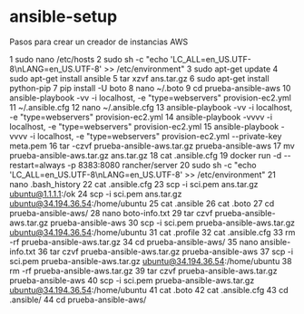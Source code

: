 # ansible-setup
Pasos para crear un creador de instancias AWS

  1  sudo nano /etc/hosts
  2  sudo sh -c "echo 'LC_ALL=en_US.UTF-8\nLANG=en_US.UTF-8' >> /etc/environment"
  3  sudo apt-get update
  4  sudo apt-get install ansible
  5  tar xzvf ans.tar.gz 
  6  sudo apt-get install python-pip
  7  pip install -U boto
  8  nano  ~/.boto
  9  cd prueba-ansible-aws
  10  ansible-playbook -vv -i localhost, -e "type=webservers" provision-ec2.yml
  11  ~/.ansible.cfg
  12  nano ~/.ansible.cfg
  13  ansible-playbook -vv -i localhost, -e "type=webservers" provision-ec2.yml
  14  ansible-playbook -vvvv -i localhost, -e "type=webservers" provision-ec2.yml
  15  ansible-playbook -vvvv -i localhost, -e "type=webservers" provision-ec2.yml  --private-key meta.pem 
  16  tar -czvf prueba-ansible-aws.tar.gz prueba-ansible-aws
  17  mv prueba-ansible-aws.tar.gz ans.tar.gz
  18  cat .ansible.cfg 
  19  docker run -d --restart=always -p 8383:8080 rancher/server
  20  sudo sh -c "echo 'LC_ALL=en_US.UTF-8\nLANG=en_US.UTF-8' >> /etc/environment"
  21  nano .bash_history 
  22  cat .ansible.cfg 
  23  scp -i sci.pem  ans.tar.gz ubuntu@1.1.1.1:/ok
  24  scp -i sci.pem  ans.tar.gz ubuntu@34.194.36.54:/home/ubuntu
  25  cat .ansible
  26  cat .boto
  27  cd prueba-ansible-aws/
  28  nano boto-info.txt
  29  tar czvf prueba-ansible-aws.tar.gz  prueba-ansible-aws
  30  scp -i sci.pem  prueba-ansible-aws.tar.gz    ubuntu@34.194.36.54:/home/ubuntu
  31  cat .profile 
  32  cat .ansible.cfg 
  33  rm -rf prueba-ansible-aws.tar.gz 
  34  cd prueba-ansible-aws/
  35  nano ansible-info.txt
  36  tar czvf prueba-ansible-aws.tar.gz  prueba-ansible-aws
  37  scp -i sci.pem  prueba-ansible-aws.tar.gz    ubuntu@34.194.36.54:/home/ubuntu
  38  rm -rf prueba-ansible-aws.tar.gz 
  39  tar czvf prueba-ansible-aws.tar.gz  prueba-ansible-aws
  40  scp -i sci.pem  prueba-ansible-aws.tar.gz    ubuntu@34.194.36.54:/home/ubuntu
  41  cat .boto 
  42  cat .ansible.cfg 
  43  cd .ansible/
  44  cd prueba-ansible-aws/


